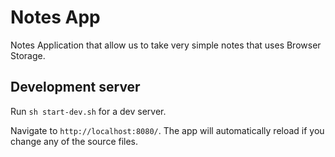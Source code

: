 # Notes App

Notes Application that allow us to take very simple notes that uses Browser Storage.

## Development server

Run `sh start-dev.sh` for a dev server. 

Navigate to `http://localhost:8080/`. The app will automatically reload if you change any of the source files.


